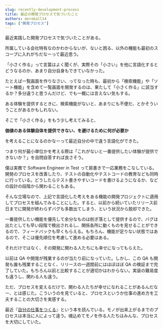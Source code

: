 ```yaml
---
slug: recently-development-process
title: 最近の開発プロセスで気づいたこと
authors: moroball14
tags: ["開発プロセス"]
---
```


最近実践した開発プロセスで気づいたことがある。

<!--truncate-->

所属している会社特有なのかわからないが、ないと困る、以外の機能も最初のスコープに入れがちだなーって最近思う。

「小さく作る」って言葉はよく聞くが、実際その「小さい」を他に言語化するとどうなるのか、あまり自分自身もできていなかった。

たとえば一覧画面を作りなさい、ってなった時も、最初から「検索機能」や「ソート機能」を含めて一覧画面を開発するのは、果たして「小さく作る」に該当するか？多分違うと思うんだけど、でも一概には言えない気もする。

ある体験を提供するときに、検索機能がないと、あまりにも不便だ、とかそういうことがあるかもしれない。

そこで「小さく作る」をもう少し考えてみると、

**価値のある体験自体を提供できない、を避けるために何が必要か**

を考えることになるのかなーって最近自分の中で違う言語化ができた。

つまり何が最小単位かを考える際は「これがないと一番提供したい体験が提供できないか？」を自問自答すれば良さそう。

僕は実務で Software Engineer in Test って肩書きで一応業務をこなしている。開発のプロセスを改善したり、テストの自動化やテストコードの教育なども同時に行っている。どうしたらテスト書きやすいコードを書けるようになるか、などの設計の段階から関わることもある。

そんな立場なので、上記で言語化した考えをある機能の開発プロジェクトに適用してプロセスを組んでみることにした。すると、以前から続いていたリリース前日までに開発が終わらずバグも多数出てしまう、という状況から脱却できた。

一番提供したい機能を優先して余分なものは削ぎ落として提供するので、バグは出たとしても早い段階で検出されるし、関係各所に動くものを見せることができるので、フィードバックも早くもらえる。もちろん、機能が足りない状態ではあるので、そこは優先順位を考慮して進める必要はある。

それだけではなく、その開発に関わる人たちにも幸せになってもらえた。

以前は QA や開発が残業するのが当たり前になっていた。しかし、この QA も開発も誰も残業することなく、リリースの一週間前にはほぼほぼ QA の検証まで完了していた。もちろん以前と比較することが適切かはわからない。実装の難易度も違うし、関わる人も違う。

ただ、プロセスを変えるだけで、関わる人たちが幸せになれることがあるんだなー、とは感じた。こういうのを見ていると、プロセスというか仕事の進め方を工夫することの大切さを実感する。

最近『[自分の仕事をつくる](https://www.chikumashobo.co.jp/product/9784480425577/)』という本を読んでいる。モノが出来上がるまでのプロセスは本当に人によって違う。魂込めてモノを作る人たちはみんな、プロセスを大切にしていた。
